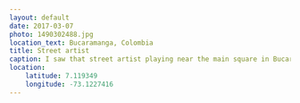 ```yaml
---
layout: default
date: 2017-03-07
photo: 1490302488.jpg
location_text: Bucaramanga, Colombia
title: Street artist
caption: I saw that street artist playing near the main square in Bucaramanga, Colombia. The music was good and his voice was great! I couldn't understand the lyrics but the flow was good :)
location:
    latitude: 7.119349
    longitude: -73.1227416
---
```

